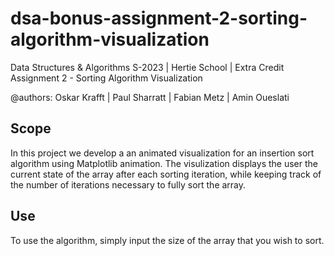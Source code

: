 # dsa-bonus-assignment-2-sorting-algorithm-visualization

Data Structures & Algorithms S-2023 | Hertie School | Extra Credit Assignment 2 - Sorting Algorithm Visualization

@authors: Oskar Krafft | Paul Sharratt | Fabian Metz | Amin Oueslati

## Scope

In this project we develop a an animated visualization for an insertion sort algorithm using Matplotlib animation. The visulization displays the user the current state of the array after each sorting iteration, while keeping track of the number of iterations necessary to fully sort the array. 

## Use

To use the algorithm, simply input the size of the array that you wish to sort.